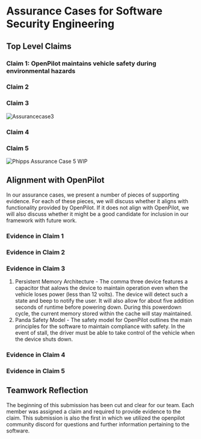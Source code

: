 # Assurance Cases for Software Security Engineering

## Top Level Claims

### Claim 1: OpenPilot maintains vehicle safety during environmental hazards


### Claim 2


### Claim 3
![Assurancecase3](https://user-images.githubusercontent.com/57100645/136056210-a8c06b42-a773-40e3-af94-0c54c17f20b5.PNG)

### Claim 4


### Claim 5
![Phipps Assurance Case 5 WIP](https://user-images.githubusercontent.com/61159481/135945705-02f2d1e4-b131-410f-bb79-767e3349e25e.png)


## Alignment with OpenPilot
In our assurance cases, we present a number of pieces of supporting evidence. For each of these pieces, we will discuss whether it aligns with functionality provided by OpenPilot. If it does not align with OpenPilot, we will also discuss whether it might be a good candidate for inclusion in our framework with future work.

### Evidence in Claim 1


### Evidence in Claim 2


### Evidence in Claim 3
1. Persistent Memory Architecture - The comma three device features a capacitor that aalows the device to maintain operation even when the vehicle loses power (less than 12 volts). The device will detect such a state and beep to notify the user. It will also allow for about five addition seconds of runtime before powering down. During this powerdown cycle, the current memory stored within the cache will stay maintained. 
2. Panda Safety Model - The safety model for OpenPilot outlines the main principles for the software to maintain compliance with safety. In the event of stall, the driver must be able to take control of the vehicle when the device shuts down.

### Evidence in Claim 4


### Evidence in Claim 5


## Teamwork Reflection
The beginning of this submission has been cut and clear for our team. Each member was assigned a claim and required to provide evidence to the claim. This submission is also the first in which we utilized the openpilot community discord for questions and further information pertaining to the software.



